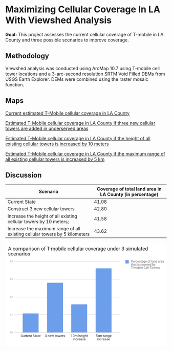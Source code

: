 # Maximizing Cellular Coverage In LA With Viewshed Analysis

**Goal:** This project assesses the current cellular coverage of T-mobile in LA County and three possible scenarios to improve coverage. 

## Methodology
Viewshed analysis was conducted using ArcMap 10.7 using T-mobile cell tower locations and  a 3-arc-second resolution SRTM Void Filled DEMs from USGS Earth Explorer. DEMs were combined using the raster mosaic function.

## Maps
[Current estimated T-Mobile cellular coverage in LA County](/images/project-pages/viewshed/viewshed-map-1.jpg)

[Estimated T-Mobile cellular coverage in LA County if three new cellular towers are added in underserved areas](/images/project-pages/viewshed/viewshed-map-2.jpg)

[Estimated T-Mobile cellular coverage in LA County if the height of all existing cellular towers is increased by 10 meters](/images/project-pages/viewshed/viewshed-map-3.jpg)

[Estimated T-Mobile cellular coverage in LA County if the maximum range of all existing cellular towers is increased by 5 km](/images/project-pages/viewshed/viewshed-map-4.jpg)

## Discussion

Scenario	| Coverage of total land area in LA County (in percentage)
------------ | ------------- 
Current State |	41.08
Construct 3 new cellular towers |	42.80
Increase the height of all existing cellular towers by 10 meters;	| 41.58
Increase the maximum range of all existing cellular towers by 5 kilometers | 43.62

![A comparison of T-mobile cellular coverage under three simulated scenarios](/images/project-pages/viewshed/T-mobile-barchart.jpg)
